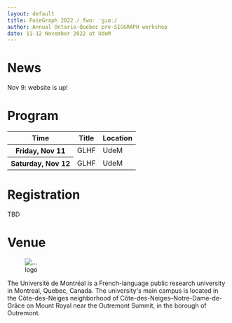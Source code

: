 ```yaml
---
layout: default
title: FoieGraph 2022 /ˌfwɑː ˈɡɹɑː/
author: Annual Ontario-Quebec pre-SIGGRAPH workshop
date: 11-12 November 2022 at UdeM
---
```


# News

Nov 9: website is up!

# Program

<table class="table table-striped">
  <thead>
    <tr>
      <th scope="col" class="w-20">Time</th>
      <th scope="col" class="w-40">Title</th>
      <th scope="col" class="w-40">Location</th>
    </tr>
  </thead>
  <tbody>
    <tr>
      <th scope="row">Friday, Nov 11</th>
      <td>GLHF</td>
      <td>UdeM</td>
    </tr>
    <tr>
      <th scope="row">Saturday, Nov 12</th>
      <td>GLHF</td>
      <td>UdeM</td>
    </tr>
  </tbody>
</table>

# Registration

TBD

# Venue

<div class="row">
  <div class="col-4">
    <figure class="figure">
        <img src="/assets/Universite_de_Montreal_logo.svg" class="figure-img img-fluid rounded" alt="...">
        <figcaption class="figure-caption" style="">logo</figcaption>
    </figure>
  </div>
  <div class="col-8">
  The Université de Montréal is a French-language public research university in Montreal, Quebec, Canada. The university's main campus is located in the Côte-des-Neiges neighborhood of Côte-des-Neiges–Notre-Dame-de-Grâce on Mount Royal near the Outremont Summit, in the borough of Outremont.
  </div>
</div>
